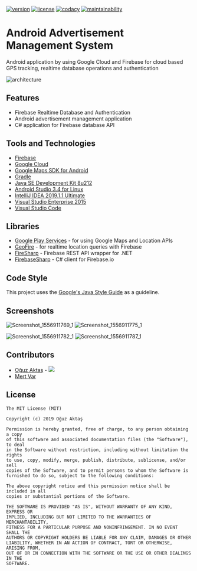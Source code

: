 [![version](https://img.shields.io/badge/version-1.0-blue.svg)](https://github.com/oguzaktas/android-advertisement-management) [![license](https://img.shields.io/github/license/mashape/apistatus.svg)](https://github.com/oguzaktas/android-advertisement-management/blob/master/LICENSE) [![codacy](https://img.shields.io/badge/codacy-A-green.svg)](https://app.codacy.com/project/oguzaktas/android-advertisement-management/dashboard) [![maintainability](https://api.codeclimate.com/v1/badges/017008168f8e5910c7c2/maintainability)](https://codeclimate.com/github/oguzaktas/android-advertisement-management)

# Android Advertisement Management System

Android application by using Google Cloud and Firebase for cloud based GPS tracking, realtime database operations and authentication

![architecture](https://user-images.githubusercontent.com/29024000/58516098-8f015580-81af-11e9-950e-1c1cc17be728.png)

## Features

- Firebase Realtime Database and Authentication
- Android advertisement management application
- C# application for Firebase database API

## Tools and Technologies

- [Firebase](https://firebase.google.com/)
- [Google Cloud](https://cloud.google.com/)
- [Google Maps SDK for Android](https://developers.google.com/maps/documentation/android-sdk/intro)
- [Gradle](https://gradle.org/)
- [Java SE Development Kit 8u212](https://www.oracle.com/technetwork/java/javase/downloads/jdk8-downloads-2133151.html)
- [Android Studio 3.4 for Linux](https://developer.android.com/studio)
- [IntelliJ IDEA 2019.1.1 Ultimate](https://www.jetbrains.com/idea/)
- [Visual Studio Enterprise 2015](https://visualstudio.microsoft.com/vs/older-downloads/)
- [Visual Studio Code](https://code.visualstudio.com/)

## Libraries

- [Google Play Services](https://developers.google.com/android/guides/setup) - for using Google Maps and Location APIs
- [GeoFire](https://github.com/firebase/geofire-java) - for realtime location queries with Firebase
- [FireSharp](https://github.com/ziyasal/FireSharp) - Firebase REST API wrapper for .NET
- [FirebaseSharp](https://github.com/bubbafat/FirebaseSharp) - C# client for Firebase.io

## Code Style

This project uses the [Google's Java Style Guide](https://google.github.io/styleguide/javaguide.html#s7.1-javadoc-formatting) as a guideline.

## Screenshots

![Screenshot_1556911769_1](https://user-images.githubusercontent.com/29024000/57161575-96258580-6df4-11e9-851a-b3cab6ca2c9b.png) ![Screenshot_1556911775_1](https://user-images.githubusercontent.com/29024000/57161574-96258580-6df4-11e9-9c8e-1d4332763710.png)

![Screenshot_1556911782_1](https://user-images.githubusercontent.com/29024000/57161573-96258580-6df4-11e9-9a9a-99cabc73ef3c.png) ![Screenshot_1556911787_1](https://user-images.githubusercontent.com/29024000/57161572-958cef00-6df4-11e9-802a-50b8c5ca048b.png)

## Contributors

* [Oğuz Aktaş](https://github.com/oguzaktas)  -  [![](https://img.shields.io/badge/-LinkedIn-blue.svg?style=flat-square&logo=linkedin)](https://www.linkedin.com/in/oguz-aktas)
* [Mert Var](https://github.com/mert-var)

## License

    The MIT License (MIT)
    
    Copyright (c) 2019 Oğuz Aktaş
    
    Permission is hereby granted, free of charge, to any person obtaining a copy
    of this software and associated documentation files (the "Software"), to deal
    in the Software without restriction, including without limitation the rights
    to use, copy, modify, merge, publish, distribute, sublicense, and/or sell
    copies of the Software, and to permit persons to whom the Software is
    furnished to do so, subject to the following conditions:

    The above copyright notice and this permission notice shall be included in all
    copies or substantial portions of the Software.

    THE SOFTWARE IS PROVIDED "AS IS", WITHOUT WARRANTY OF ANY KIND, EXPRESS OR
    IMPLIED, INCLUDING BUT NOT LIMITED TO THE WARRANTIES OF MERCHANTABILITY,
    FITNESS FOR A PARTICULAR PURPOSE AND NONINFRINGEMENT. IN NO EVENT SHALL THE
    AUTHORS OR COPYRIGHT HOLDERS BE LIABLE FOR ANY CLAIM, DAMAGES OR OTHER
    LIABILITY, WHETHER IN AN ACTION OF CONTRACT, TORT OR OTHERWISE, ARISING FROM,
    OUT OF OR IN CONNECTION WITH THE SOFTWARE OR THE USE OR OTHER DEALINGS IN THE
    SOFTWARE.
